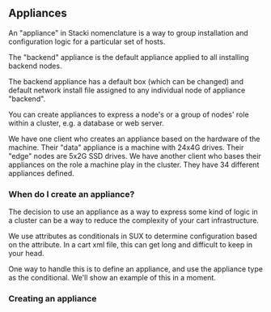 ## Appliances

An "appliance" in Stacki nomenclature is a way to group installation and configuration logic for a particular set of hosts.

The "backend" appliance is the default appliance applied to all installing backend nodes.

The backend appliance has a default box (which can be changed) and default network install file assigned to any individual node of appliance "backend".

You can create appliances to express a node's or a group of nodes' role within a cluster, e.g. a database or web server.

We have one client who creates an appliance based on the hardware of the machine. Their "data" appliance is a machine with 24x4G drives. Their "edge" nodes are 5x2G SSD drives. We have another client who bases their appliances on the role a machine play in the cluster. They have 34 different appliances defined.

### When do I create an appliance?

The decision to use an appliance as a way to express some kind of logic in a cluster can be a way to reduce the complexity of your cart infrastructure.

We use attributes as conditionals in SUX to determine configuration based on the attribute. In a cart xml file, this can get long and difficult to keep in your head.

One way to handle this is to define an appliance, and use the appliance type as the conditional. We'll show an example of this in a moment.

### Creating an appliance
